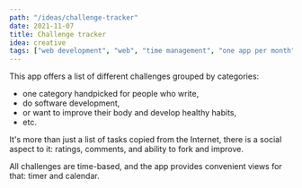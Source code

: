 ```yaml
---
path: "/ideas/challenge-tracker"
date: 2021-11-07
title: Challenge tracker
idea: creative
tags: ["web development", "web", "time management", "one app per month"]
---
```


This app offers a list of different challenges grouped by categories:

- one category handpicked for people who write,
- do software development,
- or want to improve their body and develop healthy habits,
- etc.

It's more than just a list of tasks copied from the Internet, there is a social aspect to it: ratings, comments, and ability to fork and improve.

All challenges are time-based, and the app provides convenient views for that: timer and calendar.